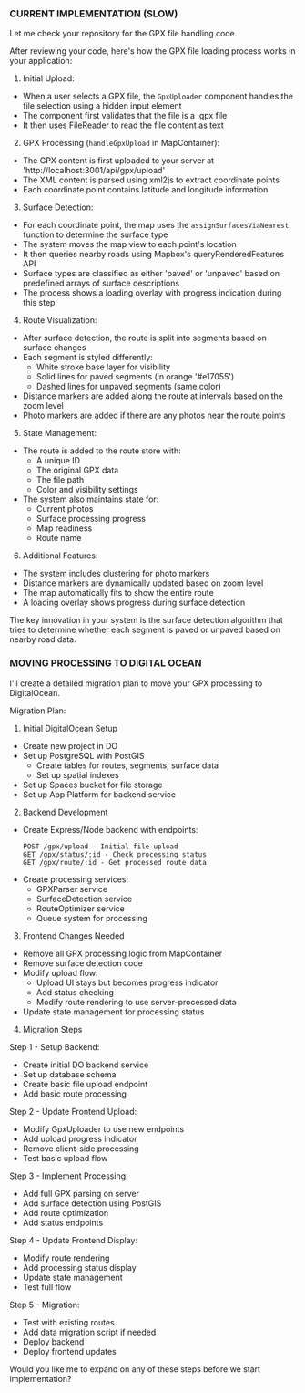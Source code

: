 ### CURRENT IMPLEMENTATION (SLOW) 

Let me check your repository for the GPX file handling code.

After reviewing your code, here's how the GPX file loading process works in your application:

1. Initial Upload:
- When a user selects a GPX file, the `GpxUploader` component handles the file selection using a hidden input element
- The component first validates that the file is a .gpx file
- It then uses FileReader to read the file content as text

2. GPX Processing (`handleGpxUpload` in MapContainer):
- The GPX content is first uploaded to your server at 'http://localhost:3001/api/gpx/upload'
- The XML content is parsed using xml2js to extract coordinate points
- Each coordinate point contains latitude and longitude information

3. Surface Detection:
- For each coordinate point, the map uses the `assignSurfacesViaNearest` function to determine the surface type
- The system moves the map view to each point's location
- It then queries nearby roads using Mapbox's queryRenderedFeatures API
- Surface types are classified as either 'paved' or 'unpaved' based on predefined arrays of surface descriptions
- The process shows a loading overlay with progress indication during this step

4. Route Visualization:
- After surface detection, the route is split into segments based on surface changes
- Each segment is styled differently:
  - White stroke base layer for visibility
  - Solid lines for paved segments (in orange '#e17055')
  - Dashed lines for unpaved segments (same color)
- Distance markers are added along the route at intervals based on the zoom level
- Photo markers are added if there are any photos near the route points

5. State Management:
- The route is added to the route store with:
  - A unique ID
  - The original GPX data
  - The file path
  - Color and visibility settings
- The system also maintains state for:
  - Current photos
  - Surface processing progress
  - Map readiness
  - Route name

6. Additional Features:
- The system includes clustering for photo markers
- Distance markers are dynamically updated based on zoom level
- The map automatically fits to show the entire route
- A loading overlay shows progress during surface detection

The key innovation in your system is the surface detection algorithm that tries to determine whether each segment is paved or unpaved based on nearby road data.

### MOVING PROCESSING TO DIGITAL OCEAN
I'll create a detailed migration plan to move your GPX processing to DigitalOcean.

Migration Plan:

1. Initial DigitalOcean Setup
- Create new project in DO
- Set up PostgreSQL with PostGIS
  - Create tables for routes, segments, surface data
  - Set up spatial indexes
- Set up Spaces bucket for file storage
- Set up App Platform for backend service

2. Backend Development
- Create Express/Node backend with endpoints:
  ```
  POST /gpx/upload - Initial file upload
  GET /gpx/status/:id - Check processing status
  GET /gpx/route/:id - Get processed route data
  ```
- Create processing services:
  - GPXParser service
  - SurfaceDetection service
  - RouteOptimizer service
  - Queue system for processing

3. Frontend Changes Needed
- Remove all GPX processing logic from MapContainer
- Remove surface detection code
- Modify upload flow:
  - Upload UI stays but becomes progress indicator
  - Add status checking
  - Modify route rendering to use server-processed data
- Update state management for processing status

4. Migration Steps

Step 1 - Setup Backend:
- Create initial DO backend service
- Set up database schema
- Create basic file upload endpoint
- Add basic route processing

Step 2 - Update Frontend Upload:
- Modify GpxUploader to use new endpoints
- Add upload progress indicator
- Remove client-side processing
- Test basic upload flow

Step 3 - Implement Processing:
- Add full GPX parsing on server
- Add surface detection using PostGIS
- Add route optimization
- Add status endpoints

Step 4 - Update Frontend Display:
- Modify route rendering
- Add processing status display
- Update state management
- Test full flow

Step 5 - Migration:
- Test with existing routes
- Add data migration script if needed
- Deploy backend
- Deploy frontend updates

Would you like me to expand on any of these steps before we start implementation?
